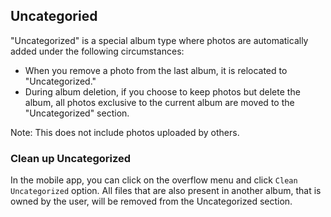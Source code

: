 ## Uncategoried

"Uncategorized" is a special album type where photos are automatically added under the following circumstances:

-   When you remove a photo from the last album, it is relocated to "Uncategorized."
-   During album deletion, if you choose to keep photos but delete the album, all photos exclusive to the current album are moved to the "Uncategorized" section.

Note: This does not include photos uploaded by others.

### Clean up Uncategorized

In the mobile app, you can click on the overflow menu and click `Clean Uncategorized` option. All files that are also present in another album, that is owned by the user, will be removed from the Uncategorized section.
